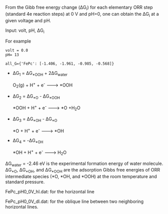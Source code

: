 From the Gibb free energy change (&#916;G<sub>i</sub>) for each elementary ORR step (standard 4e reaction steps) at 0 V and pH=0, one can obtain the &#916;G<sub>i</sub> at a given voltage and pH.

Input: 
     volt, pH, &#916;G<sub>i</sub>
 
 For example
 
    volt = 0.0
    pH= 13

    all_G={'FePc': [-1.406, -1.961, -0.985, -0.568]}

- &#916;G<sub>1</sub> = &#916;G<sub>&#42;OOH</sub> + 2&#916;G<sub>water</sub>

  O<sub>2</sub>(g) + H<sup>+</sup> + e<sup>-</sup> ---> &#42;OOH

- &#916;G<sub>2</sub> = &#916;G<sub>&#42;O</sub> - &#916;G<sub>&#42;OOH</sub>
   
   &#42;OOH + H<sup>+</sup> + e<sup>-</sup> ---> &#42;O +H<sub>2</sub>O

- &#916;G<sub>3</sub> = &#916;G<sub>&#42;OH</sub> - &#916;G<sub>&#42;O</sub>
   
   &#42;O + H<sup>+</sup> + e<sup>-</sup> ---> &#42;OH

- &#916;G<sub>4</sub> = -&#916;G<sub>&#42;OH</sub>
  
  &#42;OH + H<sup>+</sup> + e<sup>-</sup> ---> H<sub>2</sub>O

&#916;G<sub>water</sub> = -2.46 eV is the experimental formation energy of water molecule. &#916;G<sub>&#42;O</sub>, &#916;G<sub>&#42;OH</sub>, and &#916;G<sub>&#42;OOH</sub> are the adsorption Gibbs free energies of ORR intermediate species (&#42;O, &#42;OH, and &#42;OOH) at the room temperature and standard pressure.


FePc_pH0_0V_hl.dat:  for the horizontal line

FePc_pH0_0V_dl.dat: for the oblique line between two neighboring horizontal lines. 
